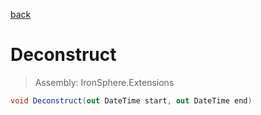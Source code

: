 ﻿

[back](/IronSphere.Extensions/types/DateTimeSpan)

# Deconstruct

> Assembly: IronSphere.Extensions

```csharp
void Deconstruct(out DateTime start, out DateTime end)
```



 